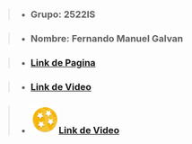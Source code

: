 > - ### **Grupo:** 2522IS

> - ### **Nombre:** Fernando Manuel Galvan 

> - ### <a href="https://pelicula-02.herokuapp.com/" target="_blank">Link de Pagina</a>

> - ### <a href="https://www.youtube.com/watch?v=YnbWZ5Tt4Fw" target="_blank">Link de Video</a>

> - ### <a href="https://codepen.io/carlossalvadordiaz/pen/PozMmdq" target="_blank"> <img src="https://github.com/FeR707/FeR707/blob/main/asset/esfera-4.svg" width="50" height="50"/>Link de Video</a> 
